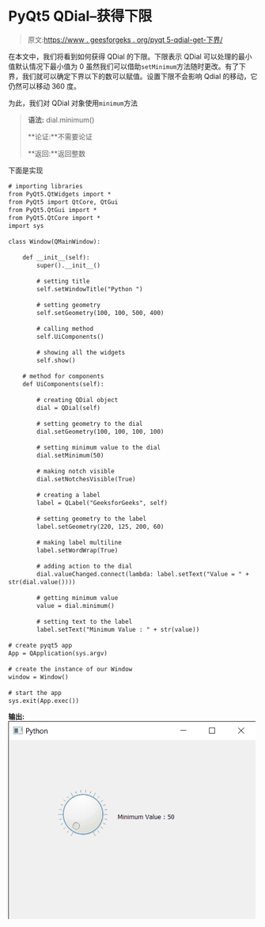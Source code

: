 # PyQt5 QDial–获得下限

> 原文:[https://www . geesforgeks . org/pyqt 5-qdial-get-下界/](https://www.geeksforgeeks.org/pyqt5-qdial-getting-lower-bound/)

在本文中，我们将看到如何获得 QDial 的下限。下限表示 QDial 可以处理的最小值默认情况下最小值为 0 虽然我们可以借助`setMinimum`方法随时更改。有了下界，我们就可以确定下界以下的数可以赋值。设置下限不会影响 Qdial 的移动，它仍然可以移动 360 度。

为此，我们对 QDial 对象使用`minimum`方法

> **语法:** dial.minimum()
> 
> **论证:**不需要论证
> 
> **返回:**返回整数

下面是实现

```
# importing libraries
from PyQt5.QtWidgets import * 
from PyQt5 import QtCore, QtGui
from PyQt5.QtGui import * 
from PyQt5.QtCore import * 
import sys

class Window(QMainWindow):

    def __init__(self):
        super().__init__()

        # setting title
        self.setWindowTitle("Python ")

        # setting geometry
        self.setGeometry(100, 100, 500, 400)

        # calling method
        self.UiComponents()

        # showing all the widgets
        self.show()

    # method for components
    def UiComponents(self):

        # creating QDial object
        dial = QDial(self)

        # setting geometry to the dial
        dial.setGeometry(100, 100, 100, 100)

        # setting minimum value to the dial
        dial.setMinimum(50)

        # making notch visible
        dial.setNotchesVisible(True)

        # creating a label
        label = QLabel("GeeksforGeeks", self)

        # setting geometry to the label
        label.setGeometry(220, 125, 200, 60)

        # making label multiline
        label.setWordWrap(True)

        # adding action to the dial
        dial.valueChanged.connect(lambda: label.setText("Value = " + str(dial.value())))

        # getting minimum value
        value = dial.minimum()

        # setting text to the label
        label.setText("Minimum Value : " + str(value))

# create pyqt5 app
App = QApplication(sys.argv)

# create the instance of our Window
window = Window()

# start the app
sys.exit(App.exec())
```

**输出:**
![](img/2d4594eef74cac5de81732bf288299a4.png)